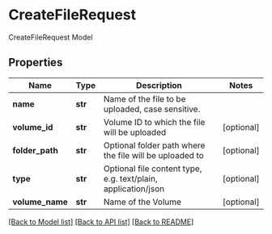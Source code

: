# CreateFileRequest

CreateFileRequest Model

## Properties
Name | Type | Description | Notes
------------ | ------------- | ------------- | -------------
**name** | **str** | Name of the file to be uploaded, case sensitive. | 
**volume_id** | **str** | Volume ID to which the file will be uploaded | [optional] 
**folder_path** | **str** | Optional folder path where the file will be uploaded to | [optional] 
**type** | **str** | Optional file content type, e.g. text/plain, application/json | [optional] 
**volume_name** | **str** | Name of the Volume | [optional] 

[[Back to Model list]](../README.md#documentation-for-models) [[Back to API list]](../README.md#documentation-for-api-endpoints) [[Back to README]](../README.md)


